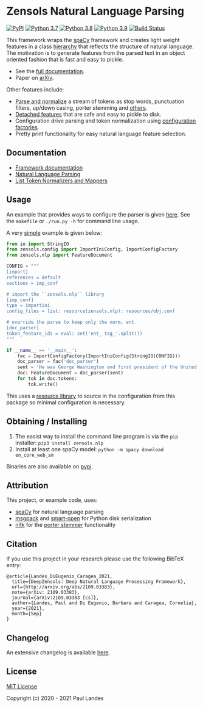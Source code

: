 # Zensols Natural Language Parsing

[![PyPI][pypi-badge]][pypi-link]
[![Python 3.7][python37-badge]][python37-link]
[![Python 3.8][python38-badge]][python38-link]
[![Python 3.9][python39-badge]][python39-link]
[![Build Status][build-badge]][build-link]

This framework wraps the [spaCy] framework and creates light weight features in
a class [hierarchy] that reflects the structure of natural language.  The
motivation is to generate features from the parsed text in an object oriented
fashion that is fast and easy to pickle.

* See the [full documentation].
* Paper on [arXiv](http://arxiv.org/abs/2109.03383).

Other features include:
* [Parse and normalize] a stream of tokens as stop words, punctuation
  filters, up/down casing, porter stemming and [others].
* [Detached features] that are safe and easy to pickle to disk.
* Configuration drive parsing and token normalization using [configuration
  factories].
* Pretty print functionality for easy natural language feature selection.


## Documentation

* [Framework documentation]
* [Natural Language Parsing]
* [List Token Normalizers and Mappers]


## Usage

An example that provides ways to configure the parser is given
[here](example/config).  See the `makefile` or `./run.py -h` for command line
usage.

A very [simple](example/simple.py) example is given below:
```python
from io import StringIO
from zensols.config import ImportIniConfig, ImportConfigFactory
from zensols.nlp import FeatureDocument

CONFIG = """
[import]
references = default
sections = imp_conf

# import the ``zensols.nlp`` library
[imp_conf]
type = importini
config_files = list: resource(zensols.nlp): resources/obj.conf

# override the parse to keep only the norm, ent
[doc_parser]
token_feature_ids = eval: set('ent_ tag_'.split())
"""

if __name__ == '__main__':
    fac = ImportConfigFactory(ImportIniConfig(StringIO(CONFIG)))
    doc_parser = fac('doc_parser')
    sent = 'He was George Washington and first president of the United States.'
    doc: FeatureDocument = doc_parser(sent)
    for tok in doc.tokens:
        tok.write()
```
This uses a [resource
library](https://plandes.github.io/util/doc/config.html#resource-libraries) to
source in the configuration from this package so minimal configuration is necessary.


## Obtaining / Installing

1. The easist way to install the command line program is via the `pip`
   installer: `pip3 install zensols.nlp`
2. Install at least one spaCy model: `python -m spacy download en_core_web_sm`

Binaries are also available on [pypi].


## Attribution

This project, or example code, uses:
* [spaCy] for natural language parsing
* [msgpack] and [smart-open] for Python disk serialization
* [nltk] for the [porter stemmer] functionality


## Citation

If you use this project in your research please use the following BibTeX entry:
```
@article{Landes_DiEugenio_Caragea_2021,
  title={DeepZensols: Deep Natural Language Processing Framework},
  url={http://arxiv.org/abs/2109.03383},
  note={arXiv: 2109.03383},
  journal={arXiv:2109.03383 [cs]},
  author={Landes, Paul and Di Eugenio, Barbara and Caragea, Cornelia},
  year={2021},
  month={Sep}
}
```


## Changelog

An extensive changelog is available [here](CHANGELOG.md).


## License

[MIT License](LICENSE.md)

Copyright (c) 2020 - 2021 Paul Landes


<!-- links -->
[pypi]: https://pypi.org/project/zensols.nlp/
[pypi-link]: https://pypi.python.org/pypi/zensols.nlp
[pypi-badge]: https://img.shields.io/pypi/v/zensols.nlp.svg
[python37-badge]: https://img.shields.io/badge/python-3.7-blue.svg
[python37-link]: https://www.python.org/downloads/release/python-370
[python38-badge]: https://img.shields.io/badge/python-3.8-blue.svg
[python38-link]: https://www.python.org/downloads/release/python-380
[python39-badge]: https://img.shields.io/badge/python-3.9-blue.svg
[python39-link]: https://www.python.org/downloads/release/python-390
[build-badge]: https://github.com/plandes/nlparse/workflows/CI/badge.svg
[build-link]: https://github.com/plandes/nlparse/actions

[hierarchy]: https://plandes.github.io/nlparse/api/zensols.nlp.html#zensols.nlp.container.FeatureDocument
[Parse and normalize]: https://plandes.github.io/nlparse/doc/parse.html
[others]: https://plandes.github.io/nlparse/doc/normalizers.html
[Detached features]: https://plandes.github.io/nlparse/doc/parse.html#detached-features
[full documentation]: https://plandes.github.io/nlparse/
[Framework documentation]: https://plandes.github.io/nlparse/
[Natural Language Parsing]: https://plandes.github.io/nlparse/doc/parse.html
[List Token Normalizers and Mappers]: https://plandes.github.io/nlparse/doc/normalizers.html


[spaCy]: https://spacy.io
[nltk]: https://www.nltk.org
[smart-open]: https://pypi.org/project/smart-open/
[msgpack]: https://msgpack.org
[porter stemmer]: https://tartarus.org/martin/PorterStemmer/

[configuration factories]: https://plandes.github.io/util/doc/config.html#configuration-factory
